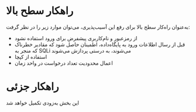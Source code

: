 # راهکار سطح بالا
به‌عنوان راه‌کار سطح بالا برای رفع این آسیب‌پذیری، می‌توان موارد زیر را در نظر گرفت:
* از رمزعبور و نام‌کاربری پیشفرض برای ورود استفاده نشود
* قبل از رسال اطلاعات ورود به پایگاه‌داده، اطمینان حاصل شود که مقادیر خطرناک که منجر به SQLi می‌شوند، به درستی پردازش می‌شوند
* استفاده از کپچا
* اعمال محدودیت تعداد درخواست در واحد زمان
# راهکار جزئی
این بخش به‌زودی تکمیل خواهد شد